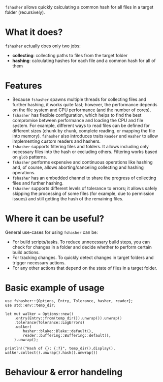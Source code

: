 `fshasher` allows quickly calculating a common hash for all files in a target folder (recursively).

# What it does?

`fshasher` actually does only two jobs:
- **collecting**: collecting paths to files from the target folder
- **hashing**: calculating hashes for each file and a common hash for all of them

# Features
- Because `fshasher` spawns multiple threads for collecting files and further hashing, it works quite fast; however, the performance depends on the file system and CPU performance (and the number of cores).
- `fshasher` has flexible configuration, which helps to find the best compromise between performance and loading the CPU and file system. For example, different ways to read files can be defined for different sizes (chunk by chunk, complete reading, or mapping the file into memory). `fshasher` also introduces traits `Reader` and `Hasher` to allow implementing custom readers and hashers.
- `fshasher` supports filtering files and folders. It allows including only necessary files into the hash or excluding others. Filtering works based on `glob` patterns.
- `fshasher` performs expensive and continuous operations like hashing and, of course, allows aborting/canceling collecting and hashing operations.
- `fshasher` has an embedded channel to share the progress of collecting files and further hashing.
- `fshasher` supports different levels of tolerance to errors; it allows safely skipping the processing of some files (for example, due to permission issues) and still getting the hash of the remaining files.

# Where it can be useful?

General use-cases for using `fshasher` can be:
- For build scripts/tasks. To reduce unnecessary build steps, you can check for changes in a folder and decide whether to perform certain build actions.
- For tracking changes. To quickly detect changes in target folders and trigger necessary actions.
- For any other actions that depend on the state of files in a target folder.

# Basic example of usage

```
use fshasher::{Options, Entry, Tolerance, hasher, reader};
use std::env::temp_dir;

let mut walker = Options::new()
    .entry(Entry::from(temp_dir()).unwrap()).unwrap()
    .tolerance(Tolerance::LogErrors)
    .walker(
        hasher::blake::Blake::default(),
        reader::buffering::Buffering::default(),
    ).unwrap();

println!("Hash of {}: {:?}", temp_dir().display(), walker.collect().unwrap().hash().unwrap())
```

# Behaviour & error handeling
